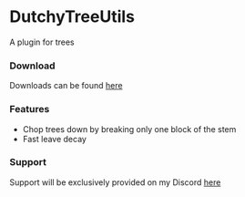 # DutchyTreeUtils
A plugin for trees

### Download
Downloads can be found [here](https://github.com/TheDutchMC/DutchyTreeUtils/releases)

### Features
- Chop trees down by breaking only one block of the stem
- Fast leave decay

### Support
Support will be exclusively provided on my Discord [here](https://discord.gg/xE3FcGj)